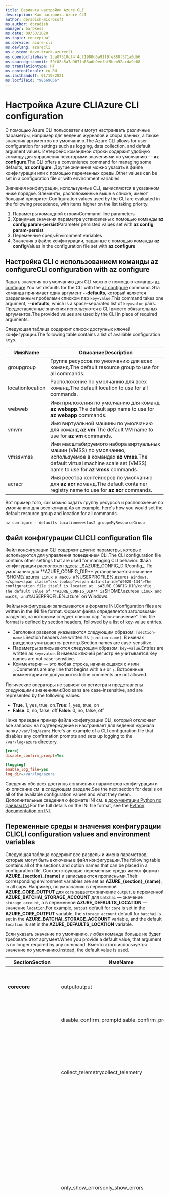 ```yaml
---
title: Варианты настройки Azure CLI
description: Как настроить Azure CLI
author: dbradish-microsoft
ms.author: dbradish
manager: barbkess
ms.date: 09/30/2020
ms.topic: conceptual
ms.service: azure-cli
ms.devlang: azurecli
ms.custom: devx-track-azurecli
ms.openlocfilehash: 2ca07510cf4f4cf1980d6a91f9fe880f371a0db6
ms.sourcegitcommit: 59f08c5a7a967fa68adb9eefbf5beb92acda9e08
ms.translationtype: HT
ms.contentlocale: ru-RU
ms.lasthandoff: 01/19/2021
ms.locfileid: "98569056"
---
```

# <a name="azure-cli-configuration"></a><span data-ttu-id="d9020-103">Настройка Azure CLI</span><span class="sxs-lookup"><span data-stu-id="d9020-103">Azure CLI configuration</span></span>

<span data-ttu-id="d9020-104">С помощью Azure CLI пользователи могут настраивать различные параметры, например для ведения журналов и сбора данных, а также значения аргументов по умолчанию.</span><span class="sxs-lookup"><span data-stu-id="d9020-104">The Azure CLI allows for user configuration for settings such as logging, data collection, and default argument values.</span></span>
<span data-ttu-id="d9020-105">Интерфейс командной строки содержит удобную команду для управления некоторыми значениями по умолчанию — **az configure**.</span><span class="sxs-lookup"><span data-stu-id="d9020-105">The CLI offers a convenience command for managing some defaults, **az configure**.</span></span> <span data-ttu-id="d9020-106">Другие значения можно указать в файле конфигурации или с помощью переменных среды.</span><span class="sxs-lookup"><span data-stu-id="d9020-106">Other values can be set in a configuration file or with environment variables.</span></span>

<span data-ttu-id="d9020-107">Значения конфигурации, используемые CLI, вычисляются в указанном ниже порядке. Элементы, расположенные выше в списке, имеют больший приоритет.</span><span class="sxs-lookup"><span data-stu-id="d9020-107">Configuration values used by the CLI are evaluated in the following precedence, with items higher on the list taking priority.</span></span>

1. <span data-ttu-id="d9020-108">Параметры командной строки</span><span class="sxs-lookup"><span data-stu-id="d9020-108">Command-line parameters</span></span>
1. <span data-ttu-id="d9020-109">Хранимые значения параметра установлены с помощью команды **az config param-persist**</span><span class="sxs-lookup"><span data-stu-id="d9020-109">Parameter persisted values set with **az config param-persist**</span></span>
1. <span data-ttu-id="d9020-110">Переменные среды</span><span class="sxs-lookup"><span data-stu-id="d9020-110">Environment variables</span></span>
1. <span data-ttu-id="d9020-111">Значения в файле конфигурации, заданные с помощью команды **az config**</span><span class="sxs-lookup"><span data-stu-id="d9020-111">Values in the configuration file set with **az configure**</span></span>

## <a name="cli-configuration-with-az-configure"></a><span data-ttu-id="d9020-112">Настройка CLI с использованием команды az configure</span><span class="sxs-lookup"><span data-stu-id="d9020-112">CLI configuration with az configure</span></span>

<span data-ttu-id="d9020-113">Задать значения по умолчанию для CLI можно с помощью команды [az configure](/cli/azure/reference-index#az-configure).</span><span class="sxs-lookup"><span data-stu-id="d9020-113">You set defaults for the CLI with the [az configure](/cli/azure/reference-index#az-configure) command.</span></span>
<span data-ttu-id="d9020-114">Эта команда принимает один аргумент **--defaults**, который является разделенным пробелами списком пар `key=value`.</span><span class="sxs-lookup"><span data-stu-id="d9020-114">This command takes one argument, **--defaults**, which is a space-separated list of `key=value` pairs.</span></span> <span data-ttu-id="d9020-115">Предоставленные значения используются в CLI вместо обязательных аргументов.</span><span class="sxs-lookup"><span data-stu-id="d9020-115">The provided values are used by the CLI in place of required arguments.</span></span>

<span data-ttu-id="d9020-116">Следующая таблица содержит список доступных ключей конфигурации.</span><span class="sxs-lookup"><span data-stu-id="d9020-116">The following table contains a list of available configuration keys.</span></span>

| <span data-ttu-id="d9020-117">Имя</span><span class="sxs-lookup"><span data-stu-id="d9020-117">Name</span></span> | <span data-ttu-id="d9020-118">Описание</span><span class="sxs-lookup"><span data-stu-id="d9020-118">Description</span></span> |
|------|-------------|
| <span data-ttu-id="d9020-119">group</span><span class="sxs-lookup"><span data-stu-id="d9020-119">group</span></span> | <span data-ttu-id="d9020-120">Группа ресурсов по умолчанию для всех команд.</span><span class="sxs-lookup"><span data-stu-id="d9020-120">The default resource group to use for all commands.</span></span> |
| <span data-ttu-id="d9020-121">location</span><span class="sxs-lookup"><span data-stu-id="d9020-121">location</span></span> | <span data-ttu-id="d9020-122">Расположение по умолчанию для всех команд.</span><span class="sxs-lookup"><span data-stu-id="d9020-122">The default location to use for all commands.</span></span> |
| <span data-ttu-id="d9020-123">web</span><span class="sxs-lookup"><span data-stu-id="d9020-123">web</span></span> | <span data-ttu-id="d9020-124">Имя приложения по умолчанию для команд **az webapp**.</span><span class="sxs-lookup"><span data-stu-id="d9020-124">The default app name to use for **az webapp** commands.</span></span> |
| <span data-ttu-id="d9020-125">vm</span><span class="sxs-lookup"><span data-stu-id="d9020-125">vm</span></span> | <span data-ttu-id="d9020-126">Имя виртуальной машины по умолчанию для команд **az vm**.</span><span class="sxs-lookup"><span data-stu-id="d9020-126">The default VM name to use for **az vm** commands.</span></span> |
| <span data-ttu-id="d9020-127">vmss</span><span class="sxs-lookup"><span data-stu-id="d9020-127">vmss</span></span> | <span data-ttu-id="d9020-128">Имя масштабируемого набора виртуальных машин (VMSS) по умолчанию, используемое в командах **az vmss**.</span><span class="sxs-lookup"><span data-stu-id="d9020-128">The default virtual machine scale set (VMSS) name to use for  **az vmss** commands.</span></span> |
| <span data-ttu-id="d9020-129">acr</span><span class="sxs-lookup"><span data-stu-id="d9020-129">acr</span></span> | <span data-ttu-id="d9020-130">Имя реестра контейнеров по умолчанию для **az acr** команд.</span><span class="sxs-lookup"><span data-stu-id="d9020-130">The default container registry name to use for **az acr** commands.</span></span> |

<span data-ttu-id="d9020-131">Вот пример того, как можно задать группу ресурсов и расположение по умолчанию для всех команд:</span><span class="sxs-lookup"><span data-stu-id="d9020-131">As an example, here's how you would set the default resource group and location for all commands.</span></span>

```azurecli-interactive
az configure --defaults location=westus2 group=MyResourceGroup
```

## <a name="cli-configuration-file"></a><span data-ttu-id="d9020-132">Файл конфигурации CLI</span><span class="sxs-lookup"><span data-stu-id="d9020-132">CLI configuration file</span></span>

<span data-ttu-id="d9020-133">Файл конфигурации CLI содержит другие параметры, которые используются для управления поведением CLI.</span><span class="sxs-lookup"><span data-stu-id="d9020-133">The CLI configuration file contains other settings that are used for managing CLI behavior.</span></span> <span data-ttu-id="d9020-134">Файл конфигурации расположен здесь: _$AZURE_CONFIG_DIR/config_. По умолчанию для **AZURE_CONFIG_DIR** устанавливается значение `$HOME/.azure` в Linux и macOS и `%USERPROFILE%\.azure` в Windows.</span><span class="sxs-lookup"><span data-stu-id="d9020-134">The configuration file itself is located at _$AZURE_CONFIG_DIR/config_. The default value of **AZURE_CONFIG_DIR** is `$HOME/.azure` on Linux and macOS, and `%USERPROFILE%\.azure` on Windows.</span></span>

<span data-ttu-id="d9020-135">Файлы конфигурации записываются в формате INI.</span><span class="sxs-lookup"><span data-stu-id="d9020-135">Configuration files are written in the INI file format.</span></span> <span data-ttu-id="d9020-136">Формат файла определяется заголовками разделов, за которыми следует список пар "ключ-значение".</span><span class="sxs-lookup"><span data-stu-id="d9020-136">This file format is defined by section headers, followed by a list of key-value entries.</span></span>

* <span data-ttu-id="d9020-137">Заголовки разделов указываются следующим образом: `[section-name]`.</span><span class="sxs-lookup"><span data-stu-id="d9020-137">Section headers are written as `[section-name]`.</span></span> <span data-ttu-id="d9020-138">В именах разделов учитывается регистр.</span><span class="sxs-lookup"><span data-stu-id="d9020-138">Section names are case-sensitive.</span></span>
* <span data-ttu-id="d9020-139">Параметры записываются следующим образом: `key=value`.</span><span class="sxs-lookup"><span data-stu-id="d9020-139">Entries are written as `key=value`.</span></span> <span data-ttu-id="d9020-140">В именах ключей регистр не учитывается.</span><span class="sxs-lookup"><span data-stu-id="d9020-140">Key names are not case-sensitive.</span></span>
* <span data-ttu-id="d9020-141">Комментарии — это любая строка, начинающаяся с `#` или `;`.</span><span class="sxs-lookup"><span data-stu-id="d9020-141">Comments are any line that begins with a `#` or `;`.</span></span> <span data-ttu-id="d9020-142">Встроенные комментарии не допускаются.</span><span class="sxs-lookup"><span data-stu-id="d9020-142">Inline comments are not allowed.</span></span>

<span data-ttu-id="d9020-143">Логические операторы не зависят от регистра и представлены следующими значениями:</span><span class="sxs-lookup"><span data-stu-id="d9020-143">Booleans are case-insensitive, and are represented by the following values.</span></span>

* <span data-ttu-id="d9020-144">__True__. 1, yes, true, on.</span><span class="sxs-lookup"><span data-stu-id="d9020-144">__True__: 1, yes, true, on</span></span>
* <span data-ttu-id="d9020-145">__False__. 0, no, false, off.</span><span class="sxs-lookup"><span data-stu-id="d9020-145">__False__: 0, no, false, off</span></span>

<span data-ttu-id="d9020-146">Ниже приведен пример файла конфигурации CLI, который отключает все запросы на подтверждение и настраивает для ведения журнала папку `/var/log/azure`.</span><span class="sxs-lookup"><span data-stu-id="d9020-146">Here's an example of a CLI configuration file that disables any confirmation prompts and sets up logging to the `/var/log/azure` directory.</span></span>

```ini
[core]
disable_confirm_prompt=Yes

[logging]
enable_log_file=yes
log_dir=/var/log/azure
```

<span data-ttu-id="d9020-147">Сведения обо всех доступных значениях параметров конфигурации и их описание см. в следующем разделе.</span><span class="sxs-lookup"><span data-stu-id="d9020-147">See the next section for details on all of the available configuration values and what they mean.</span></span> <span data-ttu-id="d9020-148">Дополнительные сведения о формате INI см. в [документации Python по файлам INI](https://docs.python.org/3/library/configparser.html#supported-ini-file-structure).</span><span class="sxs-lookup"><span data-stu-id="d9020-148">For the full details on the INI file format, see the [Python documentation on INI](https://docs.python.org/3/library/configparser.html#supported-ini-file-structure).</span></span>

## <a name="cli-configuration-values-and-environment-variables"></a><span data-ttu-id="d9020-149">Переменные среды и значения конфигурации CLI</span><span class="sxs-lookup"><span data-stu-id="d9020-149">CLI configuration values and environment variables</span></span>

<span data-ttu-id="d9020-150">Следующая таблица содержит все разделы и имена параметров, которые могут быть включены в файл конфигурации.</span><span class="sxs-lookup"><span data-stu-id="d9020-150">The following table contains all of the sections and option names that can be placed in a configuration file.</span></span> <span data-ttu-id="d9020-151">Соответствующие переменные среды имеют формат **AZURE_{section}_{name}** и записываются прописными.</span><span class="sxs-lookup"><span data-stu-id="d9020-151">Their corresponding environment variables are set as **AZURE_{section}_{name}**, in all caps.</span></span> <span data-ttu-id="d9020-152">Например, по умолчанию в переменной **AZURE_CORE_OUTPUT** для `core` задается значение `output`, в переменной **AZURE_BATCHAI_STORAGE_ACCOUNT** для `batchai` — значение `storage_account`, а в переменной **AZURE_DEFAULTS_LOCATION** — значение `location`.</span><span class="sxs-lookup"><span data-stu-id="d9020-152">For example, `output` default for `core` is set in the **AZURE_CORE_OUTPUT** variable, the `storage_account` default for `batchai` is set in the **AZURE_BATCHAI_STORAGE_ACCOUNT** variable, and the default `location` is set in the **AZURE_DEFAULTS_LOCATION** variable.</span></span>

<span data-ttu-id="d9020-153">Если указать значение по умолчанию, любая команда больше не будет требовать этот аргумент.</span><span class="sxs-lookup"><span data-stu-id="d9020-153">When you provide a default value, that argument is no longer required by any command.</span></span> <span data-ttu-id="d9020-154">Вместо этого используется значение по умолчанию.</span><span class="sxs-lookup"><span data-stu-id="d9020-154">Instead, the default value is used.</span></span>

| <span data-ttu-id="d9020-155">Section</span><span class="sxs-lookup"><span data-stu-id="d9020-155">Section</span></span> | <span data-ttu-id="d9020-156">Имя</span><span class="sxs-lookup"><span data-stu-id="d9020-156">Name</span></span>      | <span data-ttu-id="d9020-157">Тип</span><span class="sxs-lookup"><span data-stu-id="d9020-157">Type</span></span> | <span data-ttu-id="d9020-158">Описание</span><span class="sxs-lookup"><span data-stu-id="d9020-158">Description</span></span>|
|---------|-----------|------|------------|
| <span data-ttu-id="d9020-159">__core__</span><span class="sxs-lookup"><span data-stu-id="d9020-159">__core__</span></span> | <span data-ttu-id="d9020-160">output</span><span class="sxs-lookup"><span data-stu-id="d9020-160">output</span></span> | <span data-ttu-id="d9020-161">строка</span><span class="sxs-lookup"><span data-stu-id="d9020-161">string</span></span> | <span data-ttu-id="d9020-162">Формат вывода по умолчанию.</span><span class="sxs-lookup"><span data-stu-id="d9020-162">The default output format.</span></span> <span data-ttu-id="d9020-163">Один из следующих: **json**, **jsonc**, **tsv** или **table**.</span><span class="sxs-lookup"><span data-stu-id="d9020-163">Can be one of **json**, **jsonc**, **tsv**, or **table**.</span></span> |
| | <span data-ttu-id="d9020-164">disable\_confirm\_prompt</span><span class="sxs-lookup"><span data-stu-id="d9020-164">disable\_confirm\_prompt</span></span> | <span data-ttu-id="d9020-165">Логическое</span><span class="sxs-lookup"><span data-stu-id="d9020-165">boolean</span></span> | <span data-ttu-id="d9020-166">Включает и отключает запросы на подтверждение.</span><span class="sxs-lookup"><span data-stu-id="d9020-166">Turn confirmation prompts on/off.</span></span> |
| | <span data-ttu-id="d9020-167">collect\_telemetry</span><span class="sxs-lookup"><span data-stu-id="d9020-167">collect\_telemetry</span></span> | <span data-ttu-id="d9020-168">Логическое</span><span class="sxs-lookup"><span data-stu-id="d9020-168">boolean</span></span> | <span data-ttu-id="d9020-169">Разрешает корпорации Майкрософт собирать анонимные данные об использовании CLI.</span><span class="sxs-lookup"><span data-stu-id="d9020-169">Allow Microsoft to collect anonymous data on the usage of the CLI.</span></span> <span data-ttu-id="d9020-170">Сведения о конфиденциальности см. в [лицензии MIT для Azure CLI](https://github.com/Azure/azure-cli/blob/dev/LICENSE).</span><span class="sxs-lookup"><span data-stu-id="d9020-170">For privacy information, see the [Azure CLI MIT license](https://github.com/Azure/azure-cli/blob/dev/LICENSE).</span></span> |
| | <span data-ttu-id="d9020-171">only\_show\_errors</span><span class="sxs-lookup"><span data-stu-id="d9020-171">only\_show\_errors</span></span> | <span data-ttu-id="d9020-172">Логическое</span><span class="sxs-lookup"><span data-stu-id="d9020-172">boolean</span></span> | <span data-ttu-id="d9020-173">Показывает ошибки только при вызове команды.</span><span class="sxs-lookup"><span data-stu-id="d9020-173">Only show errors during command invocation.</span></span> <span data-ttu-id="d9020-174">Иными словами, в **stderr** будут записываться только ошибки.</span><span class="sxs-lookup"><span data-stu-id="d9020-174">In other words, only errors will be written to **stderr**.</span></span> <span data-ttu-id="d9020-175">При этом подавляются предупреждения от команд предварительной версии, а также нерекомендуемых и экспериментальных команд.</span><span class="sxs-lookup"><span data-stu-id="d9020-175">It suppresses warnings from preview, deprecated and experimental commands.</span></span> <span data-ttu-id="d9020-176">Также предоставляется для отдельных команд с параметром **--only-show-errors**.</span><span class="sxs-lookup"><span data-stu-id="d9020-176">It is also available for individual commands with the **--only-show-errors** parameter.</span></span> |
| | <span data-ttu-id="d9020-177">no\_color</span><span class="sxs-lookup"><span data-stu-id="d9020-177">no\_color</span></span> | <span data-ttu-id="d9020-178">Логическое</span><span class="sxs-lookup"><span data-stu-id="d9020-178">boolean</span></span> | <span data-ttu-id="d9020-179">Отключает цвет.</span><span class="sxs-lookup"><span data-stu-id="d9020-179">Disable color.</span></span> <span data-ttu-id="d9020-180">Сообщения, выделенные цветом, будут иметь префикс `DEBUG`, `INFO`, `WARNING` и `ERROR`.</span><span class="sxs-lookup"><span data-stu-id="d9020-180">Originally colored messages will be prefixed with `DEBUG`, `INFO`, `WARNING` and `ERROR`.</span></span> <span data-ttu-id="d9020-181">Так устраняется проблема со сторонней библиотекой, при использовании которой цвет терминала нельзя отменить после перенаправления **stdout**.</span><span class="sxs-lookup"><span data-stu-id="d9020-181">This bypasses the issue of a third-party library where the terminal's color cannot revert back after a **stdout** redirection.</span></span> |
| <span data-ttu-id="d9020-182">__logging__</span><span class="sxs-lookup"><span data-stu-id="d9020-182">__logging__</span></span> | <span data-ttu-id="d9020-183">enable\_log\_file</span><span class="sxs-lookup"><span data-stu-id="d9020-183">enable\_log\_file</span></span> | <span data-ttu-id="d9020-184">Логическое</span><span class="sxs-lookup"><span data-stu-id="d9020-184">boolean</span></span> | <span data-ttu-id="d9020-185">Включение и отключение ведения журнала.</span><span class="sxs-lookup"><span data-stu-id="d9020-185">Turn logging on/off.</span></span> |
| | <span data-ttu-id="d9020-186">log\_dir</span><span class="sxs-lookup"><span data-stu-id="d9020-186">log\_dir</span></span> | <span data-ttu-id="d9020-187">строка</span><span class="sxs-lookup"><span data-stu-id="d9020-187">string</span></span> | <span data-ttu-id="d9020-188">Каталог для записи журналов.</span><span class="sxs-lookup"><span data-stu-id="d9020-188">The directory to write logs to.</span></span> <span data-ttu-id="d9020-189">По умолчанию это значение равно `${AZURE_CONFIG_DIR}/logs*`.</span><span class="sxs-lookup"><span data-stu-id="d9020-189">By default this value is `${AZURE_CONFIG_DIR}/logs*`.</span></span> |
| <span data-ttu-id="d9020-190">__defaults__</span><span class="sxs-lookup"><span data-stu-id="d9020-190">__defaults__</span></span> | <span data-ttu-id="d9020-191">group</span><span class="sxs-lookup"><span data-stu-id="d9020-191">group</span></span> | <span data-ttu-id="d9020-192">строка</span><span class="sxs-lookup"><span data-stu-id="d9020-192">string</span></span> | <span data-ttu-id="d9020-193">Группа ресурсов по умолчанию для всех команд.</span><span class="sxs-lookup"><span data-stu-id="d9020-193">The default resource group to use for all commands.</span></span> |
| | <span data-ttu-id="d9020-194">location</span><span class="sxs-lookup"><span data-stu-id="d9020-194">location</span></span> | <span data-ttu-id="d9020-195">строка</span><span class="sxs-lookup"><span data-stu-id="d9020-195">string</span></span> | <span data-ttu-id="d9020-196">Расположение по умолчанию для всех команд.</span><span class="sxs-lookup"><span data-stu-id="d9020-196">The default location to use for all commands.</span></span> |
| | <span data-ttu-id="d9020-197">web</span><span class="sxs-lookup"><span data-stu-id="d9020-197">web</span></span> | <span data-ttu-id="d9020-198">строка</span><span class="sxs-lookup"><span data-stu-id="d9020-198">string</span></span> | <span data-ttu-id="d9020-199">Имя приложения по умолчанию для команд **az webapp**.</span><span class="sxs-lookup"><span data-stu-id="d9020-199">The default app name to use for **az webapp** commands.</span></span> |
| | <span data-ttu-id="d9020-200">vm</span><span class="sxs-lookup"><span data-stu-id="d9020-200">vm</span></span> | <span data-ttu-id="d9020-201">строка</span><span class="sxs-lookup"><span data-stu-id="d9020-201">string</span></span> | <span data-ttu-id="d9020-202">Имя виртуальной машины по умолчанию для команд **az vm**.</span><span class="sxs-lookup"><span data-stu-id="d9020-202">The default VM name to use for **az vm** commands.</span></span> |
| | <span data-ttu-id="d9020-203">vmss</span><span class="sxs-lookup"><span data-stu-id="d9020-203">vmss</span></span> | <span data-ttu-id="d9020-204">строка</span><span class="sxs-lookup"><span data-stu-id="d9020-204">string</span></span> | <span data-ttu-id="d9020-205">Имя масштабируемого набора виртуальных машин (VMSS) по умолчанию, используемое в командах **az vmss**.</span><span class="sxs-lookup"><span data-stu-id="d9020-205">The default virtual machine scale set (VMSS) name to use for **az vmss** commands.</span></span> |
| | <span data-ttu-id="d9020-206">acr</span><span class="sxs-lookup"><span data-stu-id="d9020-206">acr</span></span> | <span data-ttu-id="d9020-207">строка</span><span class="sxs-lookup"><span data-stu-id="d9020-207">string</span></span> | <span data-ttu-id="d9020-208">Имя реестра контейнеров по умолчанию для **az acr** команд.</span><span class="sxs-lookup"><span data-stu-id="d9020-208">The default container registry name to use for **az acr** commands.</span></span> |
| <span data-ttu-id="d9020-209">__storage__</span><span class="sxs-lookup"><span data-stu-id="d9020-209">__storage__</span></span> | <span data-ttu-id="d9020-210">connection\_string</span><span class="sxs-lookup"><span data-stu-id="d9020-210">connection\_string</span></span> | <span data-ttu-id="d9020-211">строка</span><span class="sxs-lookup"><span data-stu-id="d9020-211">string</span></span> | <span data-ttu-id="d9020-212">Строка подключения по умолчанию для команд **az storage**.</span><span class="sxs-lookup"><span data-stu-id="d9020-212">The default connection string to use for **az storage** commands.</span></span> |
| | <span data-ttu-id="d9020-213">account</span><span class="sxs-lookup"><span data-stu-id="d9020-213">account</span></span> | <span data-ttu-id="d9020-214">строка</span><span class="sxs-lookup"><span data-stu-id="d9020-214">string</span></span> | <span data-ttu-id="d9020-215">Имя учетной записи по умолчанию для команд **az storage**.</span><span class="sxs-lookup"><span data-stu-id="d9020-215">The default account name to use for **az storage** commands.</span></span> |
| | <span data-ttu-id="d9020-216">ключ</span><span class="sxs-lookup"><span data-stu-id="d9020-216">key</span></span> | <span data-ttu-id="d9020-217">строка</span><span class="sxs-lookup"><span data-stu-id="d9020-217">string</span></span> | <span data-ttu-id="d9020-218">Ключ учетной записи по умолчанию для команд **az storage**.</span><span class="sxs-lookup"><span data-stu-id="d9020-218">The default account key to use for **az storage** commands.</span></span> |
| | <span data-ttu-id="d9020-219">sas\_token</span><span class="sxs-lookup"><span data-stu-id="d9020-219">sas\_token</span></span> | <span data-ttu-id="d9020-220">строка</span><span class="sxs-lookup"><span data-stu-id="d9020-220">string</span></span> | <span data-ttu-id="d9020-221">Маркер SAS по умолчанию для команд **az storage**.</span><span class="sxs-lookup"><span data-stu-id="d9020-221">The default SAS token to use for **az storage** commands.</span></span> |
| <span data-ttu-id="d9020-222">__batchai__</span><span class="sxs-lookup"><span data-stu-id="d9020-222">__batchai__</span></span> | <span data-ttu-id="d9020-223">storage\_account</span><span class="sxs-lookup"><span data-stu-id="d9020-223">storage\_account</span></span> | <span data-ttu-id="d9020-224">строка</span><span class="sxs-lookup"><span data-stu-id="d9020-224">string</span></span> | <span data-ttu-id="d9020-225">Учетная запись хранения по умолчанию для команд **az batchai**.</span><span class="sxs-lookup"><span data-stu-id="d9020-225">The default storage account to use for **az batchai** commands.</span></span> |
| | <span data-ttu-id="d9020-226">storage\_key</span><span class="sxs-lookup"><span data-stu-id="d9020-226">storage\_key</span></span> | <span data-ttu-id="d9020-227">строка</span><span class="sxs-lookup"><span data-stu-id="d9020-227">string</span></span> | <span data-ttu-id="d9020-228">Ключ к хранилищу данных по умолчанию для команд **az batchai**.</span><span class="sxs-lookup"><span data-stu-id="d9020-228">The default storage key to use for **az batchai** commands.</span></span> |
| <span data-ttu-id="d9020-229">__batch__</span><span class="sxs-lookup"><span data-stu-id="d9020-229">__batch__</span></span> | <span data-ttu-id="d9020-230">account</span><span class="sxs-lookup"><span data-stu-id="d9020-230">account</span></span> | <span data-ttu-id="d9020-231">строка</span><span class="sxs-lookup"><span data-stu-id="d9020-231">string</span></span> | <span data-ttu-id="d9020-232">Имя учетной записи пакетной службы Azure по умолчанию для команд **az batch**.</span><span class="sxs-lookup"><span data-stu-id="d9020-232">The default Azure Batch account name to use for **az batch** commands.</span></span> |
| | <span data-ttu-id="d9020-233">access\_key</span><span class="sxs-lookup"><span data-stu-id="d9020-233">access\_key</span></span> | <span data-ttu-id="d9020-234">строка</span><span class="sxs-lookup"><span data-stu-id="d9020-234">string</span></span> | <span data-ttu-id="d9020-235">Ключ доступа по умолчанию для команд **az batch**.</span><span class="sxs-lookup"><span data-stu-id="d9020-235">The default access key to use for **az batch** commands.</span></span> <span data-ttu-id="d9020-236">Используется только с авторизацией `aad`.</span><span class="sxs-lookup"><span data-stu-id="d9020-236">Only used with `aad` authorization.</span></span> |
| | <span data-ttu-id="d9020-237">endpoint</span><span class="sxs-lookup"><span data-stu-id="d9020-237">endpoint</span></span> | <span data-ttu-id="d9020-238">строка</span><span class="sxs-lookup"><span data-stu-id="d9020-238">string</span></span> | <span data-ttu-id="d9020-239">Конечная точка по умолчанию для подключения для команд **az batch**.</span><span class="sxs-lookup"><span data-stu-id="d9020-239">The default endpoint to connect to for **az batch** commands.</span></span> |
| | <span data-ttu-id="d9020-240">auth\_mode</span><span class="sxs-lookup"><span data-stu-id="d9020-240">auth\_mode</span></span> | <span data-ttu-id="d9020-241">строка</span><span class="sxs-lookup"><span data-stu-id="d9020-241">string</span></span> | <span data-ttu-id="d9020-242">Режим авторизации для команд **az batch**.</span><span class="sxs-lookup"><span data-stu-id="d9020-242">The authorization mode to use for **az batch** commands.</span></span> <span data-ttu-id="d9020-243">Может иметь значение `shared_key` или `aad`.</span><span class="sxs-lookup"><span data-stu-id="d9020-243">Can be `shared_key` or `aad`.</span></span> |
| <span data-ttu-id="d9020-244">__cloud__</span><span class="sxs-lookup"><span data-stu-id="d9020-244">__cloud__</span></span> | <span data-ttu-id="d9020-245">name</span><span class="sxs-lookup"><span data-stu-id="d9020-245">name</span></span> | <span data-ttu-id="d9020-246">строка</span><span class="sxs-lookup"><span data-stu-id="d9020-246">string</span></span> | <span data-ttu-id="d9020-247">Облако по умолчанию для всех команд **az**.</span><span class="sxs-lookup"><span data-stu-id="d9020-247">The default cloud for all **az** commands.</span></span>  <span data-ttu-id="d9020-248">Допустимые значения — `AzureCloud` (по умолчанию), `AzureChinaCloud`, `AzureUSGovernment` и `AzureGermanCloud`.</span><span class="sxs-lookup"><span data-stu-id="d9020-248">The possible values are  `AzureCloud` (default), `AzureChinaCloud`, `AzureUSGovernment`, `AzureGermanCloud`.</span></span> <span data-ttu-id="d9020-249">Чтобы изменить облака, можно использовать команду **az cloud set –name**.</span><span class="sxs-lookup"><span data-stu-id="d9020-249">To change clouds, you can use the **az cloud set –name** command.</span></span>  <span data-ttu-id="d9020-250">Пример см. в статье [Выбор облаков с помощью Azure CLI](manage-clouds-azure-cli.md).</span><span class="sxs-lookup"><span data-stu-id="d9020-250">For an example, see [Manage Clouds with the Azure CLI](manage-clouds-azure-cli.md).</span></span> |
| <span data-ttu-id="d9020-251">__extension__</span><span class="sxs-lookup"><span data-stu-id="d9020-251">__extension__</span></span> | <span data-ttu-id="d9020-252">use_dynamic_install</span><span class="sxs-lookup"><span data-stu-id="d9020-252">use_dynamic_install</span></span> | <span data-ttu-id="d9020-253">строка</span><span class="sxs-lookup"><span data-stu-id="d9020-253">string</span></span> | <span data-ttu-id="d9020-254">Установите расширение, если оно не было добавлено при выполнении команды.</span><span class="sxs-lookup"><span data-stu-id="d9020-254">Install an extension if it's not added yet when running a command from it.</span></span> <span data-ttu-id="d9020-255">Допустимые значения — `no` (по умолчанию), `yes_prompt`, `yes_without_prompt`.</span><span class="sxs-lookup"><span data-stu-id="d9020-255">The possible values are `no` (default), `yes_prompt`, `yes_without_prompt`.</span></span> |
| | <span data-ttu-id="d9020-256">run_after_dynamic_install</span><span class="sxs-lookup"><span data-stu-id="d9020-256">run_after_dynamic_install</span></span> | <span data-ttu-id="d9020-257">Логическое</span><span class="sxs-lookup"><span data-stu-id="d9020-257">boolean</span></span> | <span data-ttu-id="d9020-258">Продолжайте выполнять команду при динамической установке расширения.</span><span class="sxs-lookup"><span data-stu-id="d9020-258">Continue to run the command when an extension is dynamically installed for it.</span></span> <span data-ttu-id="d9020-259">Значение по умолчанию — `False`.</span><span class="sxs-lookup"><span data-stu-id="d9020-259">Default is `False`.</span></span> |

> [!NOTE]
> <span data-ttu-id="d9020-260">В файле конфигурации могут быть и другие значения, но управление ими осуществляется непосредственно с помощью команд CLI, включая **az configure**.</span><span class="sxs-lookup"><span data-stu-id="d9020-260">You may see other values in your configuration file, but these are managed directly through CLI commands, including **az configure**.</span></span> <span data-ttu-id="d9020-261">Самостоятельно изменить можно только значения, перечисленные в таблице выше.</span><span class="sxs-lookup"><span data-stu-id="d9020-261">The ones listed in the table above are the only values you should change yourself.</span></span>

## <a name="see-also"></a><span data-ttu-id="d9020-262">См. также раздел</span><span class="sxs-lookup"><span data-stu-id="d9020-262">See also</span></span>

- [<span data-ttu-id="d9020-263">Работа с параметром persist в Azure CLI</span><span class="sxs-lookup"><span data-stu-id="d9020-263">How-to work with Azure CLI parameter persist</span></span>](param-persist-howto.md)
- [<span data-ttu-id="d9020-264">Учебник. Использование параметра persist для последовательного выполнения команд Azure CLI</span><span class="sxs-lookup"><span data-stu-id="d9020-264">Tutorial: Use parameter persist with sequential Azure CLI commands</span></span>](param-persist-tutorial.md)
